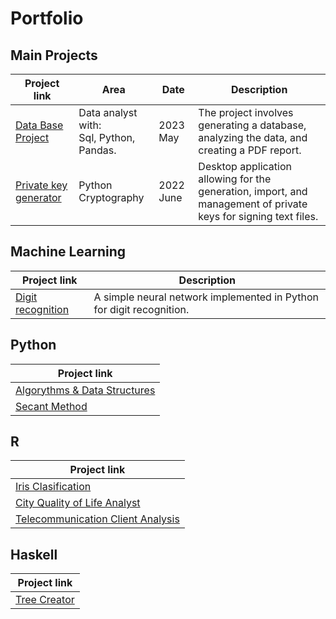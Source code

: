 # Portfolio

## Main Projects
| Project link | Area | Date | Description | 
| --- | --- | --- | --- |
| [Data Base Project](https://github.com/Saddii/DTB_proj) |Data analyst with: <br> Sql, Python, Pandas. | 2023 May | The project involves generating a database, analyzing the data, and creating a PDF report. |
| [Private key generator](https://github.com/Saddii/Python/tree/main/Key_generator_GUI) | Python Cryptography | 2022 June | Desktop application allowing for the generation, import, and management of private keys for signing text files. | 

## Machine Learning
| Project link | Description |
| --- | --- | 
| [Digit recognition](https://github.com/Saddii/Simple_Neural_Networks) | A simple neural network implemented in Python for digit recognition. | 

## Python 
| Project link | 
| --- |
| [Algorythms & Data Structures](https://github.com/Saddii/Python/tree/main/Sort%20Algorythms%2C%20Graphs%20etc) |
| [Secant Method](https://github.com/Saddii/Python/blob/main/Secant%20Method/Secant_Method.ipynb) |

## R
| Project link | 
| --- |
| [Iris Clasification](https://github.com/Saddii/R/tree/main/Raport3) |
| [City Quality of Life Analyst](https://github.com/Saddii/R/tree/main/Raport2)|
| [Telecommunication Client Analysis](https://github.com/Saddii/R/tree/main/Raport1) |

## Haskell
| Project link | 
| --- |
| [Tree Creator](https://github.com/Saddii/Haskell/tree/main) |

